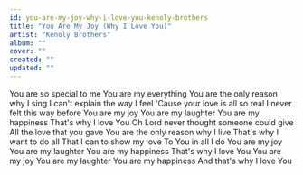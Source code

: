 ```yaml
---
id: you-are-my-joy-why-i-love-you-kenoly-brothers
title: "You Are My Joy (Why I Love You)"
artist: "Kenoly Brothers"
album: ""
cover: ""
created: ""
updated: ""
---
```


You are so special to me
You are my everything
You are the only reason why I sing
I can't explain the way I feel
'Cause your love is all so real
I never felt this way before
You are my joy
You are my laughter
You are my happiness
That's why I love You
Oh Lord never thought someone could give
All the love that you gave
You are the only reason why I live
That's why I want to do all
That I can to show my love
To You in all I do
You are my joy
You are my laughter
You are my happiness
That's why I love You
You are my joy
You are my laughter
You are my happiness
And that's why I love You